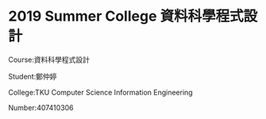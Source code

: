 # 2019 Summer College 資料科學程式設計

Course:資料科學程式設計

Student:鄭仲婷

College:TKU Computer Science Information Engineering

Number:407410306

